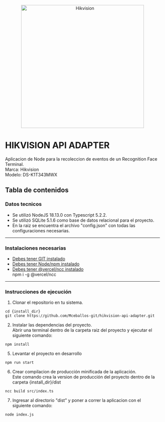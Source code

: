 <p align="center">
  <a target="blank"><img src="https://encrypted-tbn0.gstatic.com/images?q=tbn:ANd9GcTVh4Ht3ndG_Oin4IWpBgsdFi75OoHvjSNsgQ&usqp=CAU" width="400" alt="Hikvision" /></a>
</p>


# HIKVISION API ADAPTER
Aplicacion de Node para la recoleccion de eventos de un Recognition Face Terminal.<br>
Marca: Hikvision<br>
Modelo: DS-K1T343MWX

## Tabla de contenidos

### Datos tecnicos
- Se utilizó NodeJS 18.13.0 con Typescript 5.2.2.
- Se utilizó SQLite 5.1.6 como base de datos relacional para el proyecto.
- En la raiz se encuentra el archivo "config.json" con todas las configuraciones necesarias.
---

### Instalaciones necesarias
- [Debes tener GIT instalado](https://git-scm.com/)
- [Debes tener Node/npm instalado](https://docs.npmjs.com/downloading-and-installing-node-js-and-npm)
- [Debes tener @vercel/ncc instalado](https://www.npmjs.com/package/@vercel/ncc)<br>
npm i -g @vercel/ncc

---

### Instrucciones de ejecución

1. Clonar el repositorio en tu sistema.
```
cd {install_dir}
git clone https://github.com/Mceballos-git/hikvision-api-adapter.git

```
2. Instalar las dependencias del proyecto.<br>
Abrir una terminal dentro de la carpeta raiz del proyecto y ejecutar el siguiente comando:
```
npm install
```
5. Levantar el proyecto en desarrollo
```
npm run start
```
6. Crear compilacion de producción minificada de la aplicación.<br>
Este comando crea la version de producción del proyecto dentro de la carpeta {install_dir}/dist
```
ncc build src/index.ts
```
7. Ingresar al directorio "dist" y poner a correr la aplicacion con el siguiente comando:
```
node index.js
```

